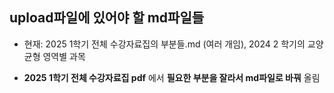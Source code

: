 ## upload파일에 있어야 할 md파일들

- 현재: 2025 1학기 전체 수강자료집의 부분들.md (여러 개임), 2024 2 학기의 교양 균형 영역별 과목  

- **2025 1학기 전체 수강자료집 pdf** 에서 **필요한 부분을 잘라서 md파일로 바꿔** 올림
